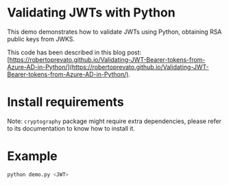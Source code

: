 # Validating JWTs with Python
This demo demonstrates how to validate JWTs using Python, obtaining RSA public keys from JWKS.

This code has been described in this blog post: [https://robertoprevato.github.io/Validating-JWT-Bearer-tokens-from-Azure-AD-in-Python/](https://robertoprevato.github.io/Validating-JWT-Bearer-tokens-from-Azure-AD-in-Python/).

# Install requirements
Note: `cryptography` package might require extra dependencies, please refer to its documentation to know how to install it.

# Example
```bash
python demo.py <JWT>
```